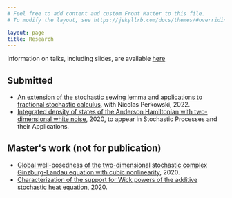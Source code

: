 ```yaml
---
# Feel free to add content and custom Front Matter to this file.
# To modify the layout, see https://jekyllrb.com/docs/themes/#overriding-theme-defaults

layout: page
title: Research
---
```

Information on talks, including slides, are available [here](https://docs.google.com/spreadsheets/d/1Hq3xC7zkISbYOwTR03Kgfj2qLucA5ffEd2mheP6sg2M/edit#gid=0)

## Submitted
* [An extension of the stochastic sewing lemma and applications to fractional stochastic calculus](https://arxiv.org/abs/2206.01686), with Nicolas Perkowski, 2022.
* [Integrated density of states of the Anderson Hamiltonian with two-dimensional white noise](https://arxiv.org/abs/2011.09180), 2020, to appear in Stochastic Processes and their Applications.

## Master's work (not for publication)
* [Global well-posedness of the two-dimensional stochastic complex Ginzburg-Landau equation with cubic nonlinearity](https://arxiv.org/abs/2003.01569), 2020.
* [Characterization of the support for Wick powers of the additive stochastic heat equation](https://arxiv.org/abs/2001.11705), 2020.
